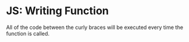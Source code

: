 # JS: Writing Function

All of the code between the curly braces will be executed every time the function is called.